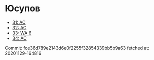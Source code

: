 # Юсупов
- [31: AC](31.md)
- [32: AC](32.md)
- [33: WA 6](33.md)
- [34: AC](34.md)

Commit: fce36d789e2143d6e0f2255f32854339bb5b9a63
 fetched at: 20201129-164816

